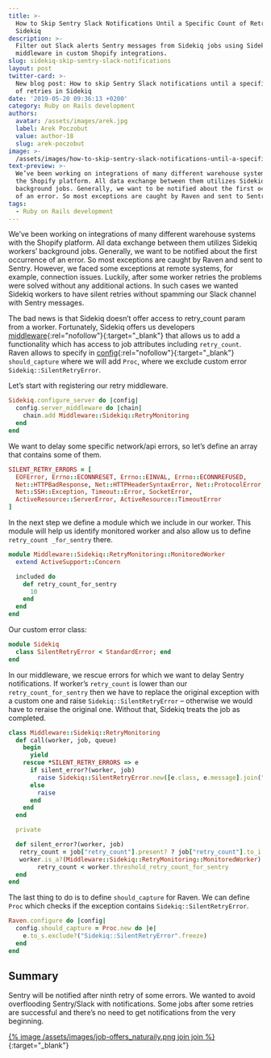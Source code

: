 ```yaml
---
title: >-
  How to Skip Sentry Slack Notifications Until a Specific Count of Retries in
  Sidekiq
description: >-
  Filter out Slack alerts Sentry messages from Sidekiq jobs using Sidekiq
  middleware in custom Shopify integrations.
slug: sidekiq-skip-sentry-slack-notifications
layout: post
twitter-card: >-
  New blog post: How to skip Sentry Slack notifications until a specific count
  of retries in Sidekiq
date: '2019-05-20 09:36:13 +0200'
category: Ruby on Rails development
authors:
  avatar: /assets/images/arek.jpg
  label: Arek Poczobut
  value: author-18
  slug: arek-poczobut
image: >-
  /assets/images/how-to-skip-sentry-slack-notifications-until-a-specific-count-of-retries-in-sidekiq.jpg
text-preview: >-
  We’ve been working on integrations of many different warehouse systems with
  the Shopify platform. All data exchange between them utilizes Sidekiq workers’
  background jobs. Generally, we want to be notified about the first occurrence
  of an error. So most exceptions are caught by Raven and sent to Sentry.
tags:
  - Ruby on Rails development
---
```

We’ve been working on integrations of many different warehouse systems with the Shopify platform. All data exchange between them utilizes Sidekiq workers’ background jobs. Generally, we want to be notified about the first occurrence of an error. So most exceptions are caught by Raven and sent to Sentry. However, we faced some exceptions at remote systems, for example, connection issues. Luckily, after some worker retries the problems were solved without any additional actions. In such cases we wanted Sidekiq workers to have silent retries without spamming our Slack channel with Sentry messages.

The bad news is that Sidekiq doesn’t offer access to retry_count param from a worker. Fortunately, Sidekiq offers us developers [middleware](https://github.com/mperham/sidekiq/wiki/Middleware#server-middleware){:rel="nofollow"}{:target="_blank"} that allows us to add a functionality which has access to job attributes including `retry_count`. Raven allows to specify in [config](https://docs.sentry.io/clients/ruby/config/){:rel="nofollow"}{:target="_blank"} `should_capture` where we will add `Proc`, where we exclude custom error `Sidekiq::SilentRetryError`.

Let’s start with registering our retry middleware.

```ruby
Sidekiq.configure_server do |config|
  config.server_middleware do |chain|
    chain.add Middleware::Sidekiq::RetryMonitoring
  end
end
```

We want to delay some specific network/api errors, so let’s define an array that contains some of them.

```ruby
SILENT_RETRY_ERRORS = [
  EOFError, Errno::ECONNRESET, Errno::EINVAL, Errno::ECONNREFUSED,
  Net::HTTPBadResponse, Net::HTTPHeaderSyntaxError, Net::ProtocolError,
  Net::SSH::Exception, Timeout::Error, SocketError,
  ActiveResource::ServerError, ActiveResource::TimeoutError
]
```

In the next step we define a module which we include in our worker. This module will help us identify monitored worker and also allow us to  define `retry_count _for_sentry` there.

```ruby
module Middleware::Sidekiq::RetryMonitoring::MonitoredWorker
  extend ActiveSupport::Concern

  included do
    def retry_count_for_sentry
      10
    end
  end
end
```

Our custom error class:

```ruby
module Sidekiq
  class SilentRetryError < StandardError; end
end
```

In our middleware, we rescue errors for which we want to delay Sentry notifications. If worker’s `retry_count` is lower than our `retry_count_for_sentry` then we have to replace the original exception with a custom one and raise `Sidekiq::SilentRetryError` – otherwise we would have to reraise the original one. Without that, Sidekiq treats the job as completed.

```ruby
class Middleware::Sidekiq::RetryMonitoring
  def call(worker, job, queue)
    begin
      yield
    rescue *SILENT_RETRY_ERRORS => e
      if silent_error?(worker, job)
        raise Sidekiq::SilentRetryError.new([e.class, e.message].join(" "))
      else
        raise
      end
    end
  end

  private

  def silent_error?(worker, job)
   retry_count = job["retry_count"].present? ? job["retry_count"].to_i + 1 : 0
   worker.is_a?(Middleware::Sidekiq::RetryMonitoring::MonitoredWorker) &&
        retry_count < worker.threshold_retry_count_for_sentry
  end
end
```

The last thing to do is to define `should_capture` for  Raven. We can define `Proc` which checks if the exception contains `Sidekiq::SilentRetryError`.

```ruby
Raven.configure do |config|
  config.should_capture = Proc.new do |e|
    e.to_s.exclude?("Sidekiq::SilentRetryError".freeze)
  end
end
```

## Summary

Sentry will be notified after ninth retry of some errors. We wanted to avoid overflooding Sentry/Slack with notifications. Some jobs after some retries are successful and there’s no need to get notifications from the very beginning.

[{% image /assets/images/job-offers_naturaily.png join join %}](https://naturaily.com/careers){:target="_blank"}
